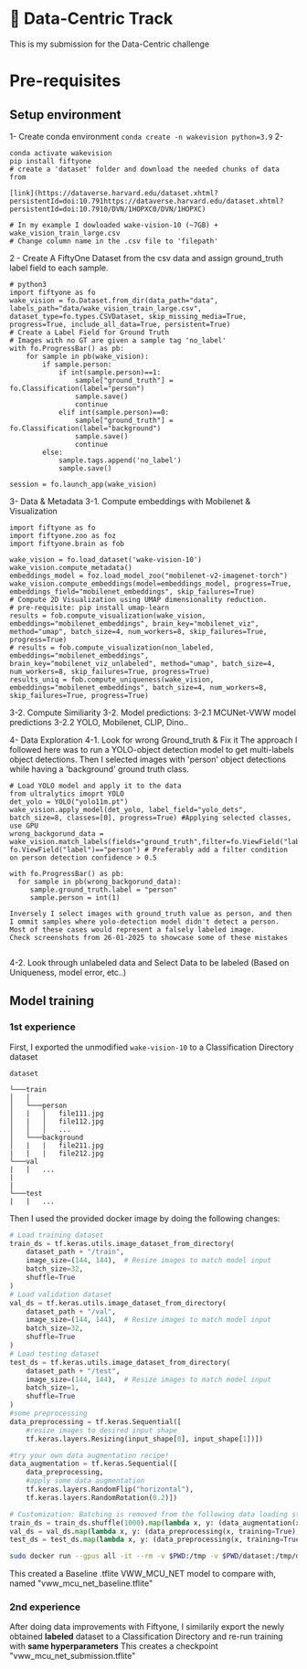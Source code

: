# 🚀 **Data-Centric Track**

This is my submission for the Data-Centric challenge

# Pre-requisites

## Setup environment

1- Create conda environment `conda create -n wakevision python=3.9`
2- 
```
conda activate wakevision
pip install fiftyone
# create a 'dataset' folder and download the needed chunks of data from 

[link](https://dataverse.harvard.edu/dataset.xhtml?persistentId=doi:10.791https://dataverse.harvard.edu/dataset.xhtml?persistentId=doi:10.7910/DVN/1HOPXC0/DVN/1HOPXC)

# In my example I dowloaded wake-vision-10 (~7GB) + wake_vision_train_large.csv
# Change column name in the .csv file to 'filepath'
```

2 - Create A FiftyOne Dataset from the csv data and assign ground_truth label field to each sample.  
```
# python3
import fiftyone as fo
wake_vision = fo.Dataset.from_dir(data_path="data", labels_path="data/wake_vision_train_large.csv", dataset_type=fo.types.CSVDataset, skip_missing_media=True, progress=True, include_all_data=True, persistent=True)
# Create a Label Field for Ground Truth
# Images with no GT are given a sample tag 'no_label'
with fo.ProgressBar() as pb:
    for sample in pb(wake_vision):
        if sample.person:
            if int(sample.person)==1:
                sample["ground_truth"] = fo.Classification(label="person")
                sample.save()
                continue
            elif int(sample.person)==0:
                sample["ground_truth"] = fo.Classification(label="background")
                sample.save()
                continue
        else:
            sample.tags.append('no_label')
            sample.save()

session = fo.launch_app(wake_vision)
```

3- Data & Metadata
3-1. Compute embeddings with Mobilenet  & Visualization
```
import fiftyone as fo
import fiftyone.zoo as foz
import fiftyone.brain as fob

wake_vision = fo.load_dataset('wake-vision-10')
wake_vision.compute_metadata()
embeddings_model = foz.load_model_zoo("mobilenet-v2-imagenet-torch")
wake_vision.compute_embeddings(model=embeddings_model, progress=True, embeddings_field="mobilenet_embeddings", skip_failures=True)
# Compute 2D Visualization using UMAP dimensionality reduction.
# pre-requisite: pip install umap-learn
results = fob.compute_visualization(wake_vision, embeddings="mobilenet_embeddings", brain_key="mobilenet_viz", method="umap", batch_size=4, num_workers=8, skip_failures=True, progress=True)
# results = fob.compute_visualization(non_labeled, embeddings="mobilenet_embeddings", brain_key="mobilenet_viz_unlabeled", method="umap", batch_size=4, num_workers=8, skip_failures=True, progress=True)
results_uniq = fob.compute_uniqueness(wake_vision, embeddings="mobilenet_embeddings", batch_size=4, num_workers=8, skip_failures=True, progress=True)
```
3-2. Compute Similiarity
3-2. Model predictions:
3-2.1 MCUNet-VWW model predictions
3-2.2 YOLO, Mobilenet, CLIP, Dino..

4- Data Exploration
4-1. Look for wrong Ground_truth & Fix it
  The approach I followed here was to run a YOLO-object detection model to get multi-labels object detections.
  Then I selected images with 'person' object detections while having a 'background' ground truth class.
  ```
  # Load YOLO model and apply it to the data
  from ultralytics imoprt YOLO
  det_yolo = YOLO("yolo11m.pt")
  wake_vision.apply_model(det_yolo, label_field="yolo_dets", batch_size=8, classes=[0], progress=True) #Applying selected classes, use GPU
  wrong_backgorund_data = wake_vision.match_labels(fields="ground_truth",filter=fo.ViewField("label")=='background').filter_labels("yolo_dets", fo.ViewField("label")=="person") # Preferably add a filter condition on person detection confidence > 0.5
  
  with fo.ProgressBar() as pb:
    for sample in pb(wrong_backgorund_data):
       sample.ground_truth.label = "person"
       sample.person = int(1)

Inversely I select images with ground_truth value as person, and then I ommit samples where yolo-detection model didn't detect a person. Most of these cases would represent a falsely labeled image.
Check screenshots from 26-01-2025 to showcase some of these mistakes


  ```
4-2. Look through unlabeled data and Select Data to be labeled (Based on Uniqueness, model error, etc..)

## Model training

### 1st experience

First, I exported the unmodified `wake-vision-10` to a Classification Directory dataset
```
dataset

└───train
│   │
│   └───person
│   |   │   file111.jpg
│   |   │   file112.jpg
│   │   │   ...
│   └───background
│   |   |   file211.jpg
|   |   |   file212.jpg
└───val
|   |   ...
|
|
└───test
|   |   ...
```
Then I used the provided docker image by doing the following changes:

```python
# Load training dataset
train_ds = tf.keras.utils.image_dataset_from_directory(
    dataset_path + "/train",
    image_size=(144, 144),  # Resize images to match model input
    batch_size=32,
    shuffle=True
)
# Load validation dataset
val_ds = tf.keras.utils.image_dataset_from_directory(
    dataset_path + "/val",
    image_size=(144, 144),  # Resize images to match model input
    batch_size=32,
    shuffle=True
)
# Load testing dataset
test_ds = tf.keras.utils.image_dataset_from_directory(
    dataset_path + "/test",
    image_size=(144, 144),  # Resize images to match model input
    batch_size=1,
    shuffle=True
)
#some preprocessing 
data_preprocessing = tf.keras.Sequential([
    #resize images to desired input shape
    tf.keras.layers.Resizing(input_shape[0], input_shape[1])])

#try your own data augmentation recipe!
data_augmentation = tf.keras.Sequential([
    data_preprocessing,
    #apply some data augmentation 
    tf.keras.layers.RandomFlip("horizontal"),
    tf.keras.layers.RandomRotation(0.2)])

# Customization: Batching is removed from the following data loading steps not to add an extra dimension    
train_ds = train_ds.shuffle(1000).map(lambda x, y: (data_augmentation(x, training=True), y), num_parallel_calls=tf.data.AUTOTUNE).prefetch(tf.data.AUTOTUNE)
val_ds = val_ds.map(lambda x, y: (data_preprocessing(x, training=True), y), num_parallel_calls=tf.data.AUTOTUNE).prefetch(tf.data.AUTOTUNE)
test_ds = test_ds.map(lambda x, y: (data_preprocessing(x, training=True), y), num_parallel_calls=tf.data.AUTOTUNE).batch(1).prefetch(tf.data.AUTOTUNE)
```

```bash
sudo docker run --gpus all -it --rm -v $PWD:/tmp -v $PWD/dataset:/tmp/data -w /tmp andregara/wake_vision_challenge:gpu python data_centric_track.py
```
This created a Baseline .tflite VWW_MCU_NET model to compare with, named "vww_mcu_net_baseline.tflite"

### 2nd experience

After doing data improvements with Fiftyone, I similarily export the newly obtained **labeled** dataset to a Classification Directory and re-run training with **same hyperparameters**
This creates a checkpoint "vww_mcu_net_submission.tflite"